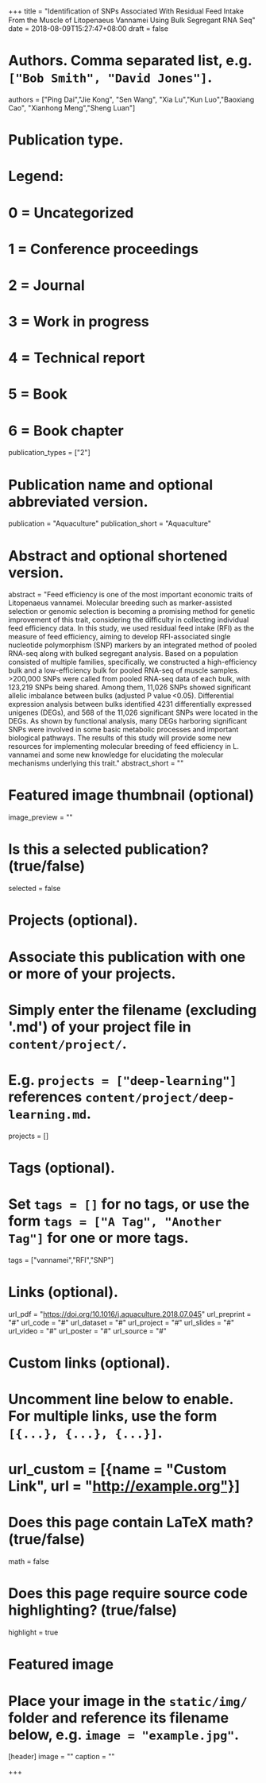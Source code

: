 +++
title = "Identiﬁcation of SNPs Associated With Residual Feed Intake From the Muscle of Litopenaeus Vannamei Using Bulk Segregant RNA Seq"
date = 2018-08-09T15:27:47+08:00
draft = false

# Authors. Comma separated list, e.g. `["Bob Smith", "David Jones"]`.
authors = ["Ping Dai","Jie Kong", "Sen Wang", "Xia Lu","Kun Luo","Baoxiang Cao", "Xianhong Meng","Sheng Luan"]

# Publication type.
# Legend:
# 0 = Uncategorized
# 1 = Conference proceedings
# 2 = Journal
# 3 = Work in progress
# 4 = Technical report
# 5 = Book
# 6 = Book chapter
publication_types = ["2"]

# Publication name and optional abbreviated version.
publication = "Aquaculture"
publication_short = "Aquaculture"

# Abstract and optional shortened version.
abstract = "Feed efficiency is one of the most important economic traits of Litopenaeus vannamei. Molecular breeding such as marker-assisted selection or genomic selection is becoming a promising method for genetic improvement of this trait, considering the difficulty in collecting individual feed efficiency data. In this study, we used residual feed intake (RFI) as the measure of feed efficiency, aiming to develop RFI-associated single nucleotide polymorphism (SNP) markers by an integrated method of pooled RNA-seq along with bulked segregant analysis. Based on a population consisted of multiple families, specifically, we constructed a high-efficiency bulk and a low-efficiency bulk for pooled RNA-seq of muscle samples. >200,000 SNPs were called from pooled RNA-seq data of each bulk, with 123,219 SNPs being shared. Among them, 11,026 SNPs showed significant allelic imbalance between bulks (adjusted P value <0.05). Differential expression analysis between bulks identified 4231 differentially expressed unigenes (DEGs), and 568 of the 11,026 significant SNPs were located in the DEGs. As shown by functional analysis, many DEGs harboring significant SNPs were involved in some basic metabolic processes and important biological pathways. The results of this study will provide some new resources for implementing molecular breeding of feed efficiency in L. vannamei and some new knowledge for elucidating the molecular mechanisms underlying this trait."
abstract_short = ""

# Featured image thumbnail (optional)
image_preview = ""

# Is this a selected publication? (true/false)
selected = false

# Projects (optional).
#   Associate this publication with one or more of your projects.
#   Simply enter the filename (excluding '.md') of your project file in `content/project/`.
#   E.g. `projects = ["deep-learning"]` references `content/project/deep-learning.md`.
projects = []

# Tags (optional).
#   Set `tags = []` for no tags, or use the form `tags = ["A Tag", "Another Tag"]` for one or more tags.
tags = ["vannamei","RFI","SNP"]

# Links (optional).
url_pdf = "https://doi.org/10.1016/j.aquaculture.2018.07.045"
url_preprint = "#"
url_code = "#"
url_dataset = "#"
url_project = "#"
url_slides = "#"
url_video = "#"
url_poster = "#"
url_source = "#"

# Custom links (optional).
#   Uncomment line below to enable. For multiple links, use the form `[{...}, {...}, {...}]`.
# url_custom = [{name = "Custom Link", url = "http://example.org"}]

# Does this page contain LaTeX math? (true/false)
math = false

# Does this page require source code highlighting? (true/false)
highlight = true

# Featured image
# Place your image in the `static/img/` folder and reference its filename below, e.g. `image = "example.jpg"`.
[header]
image = ""
caption = ""

+++
